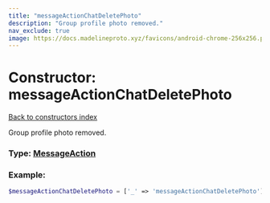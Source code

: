 ```yaml
---
title: "messageActionChatDeletePhoto"
description: "Group profile photo removed."
nav_exclude: true
image: https://docs.madelineproto.xyz/favicons/android-chrome-256x256.png
---
```

# Constructor: messageActionChatDeletePhoto  
[Back to constructors index](/API_docs/constructors/index.html)



Group profile photo removed.




### Type: [MessageAction](/API_docs/types/MessageAction.html)


### Example:

```php
$messageActionChatDeletePhoto = ['_' => 'messageActionChatDeletePhoto'];
```  
